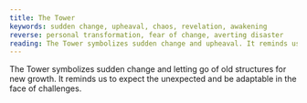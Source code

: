 ```yaml
---
title: The Tower
keywords: sudden change, upheaval, chaos, revelation, awakening
reverse: personal transformation, fear of change, averting disaster
reading: The Tower symbolizes sudden change and upheaval. It reminds us that sometimes the structures we have built in our lives can no longer support us, and we must be willing to let them go in order to make way for new growth and transformation. As you consider the energy of The Tower, ask yourself - what structures or beliefs in my life no longer serve me? What do I need to let go of in order to move forward? How can I stay grounded and adaptable in the face of unexpected challenges? What new opportunities or growth may come from this period of upheaval?
---
```


The Tower symbolizes sudden change and letting go of old structures for new growth. It reminds us to expect the unexpected and be adaptable in the face of challenges.

